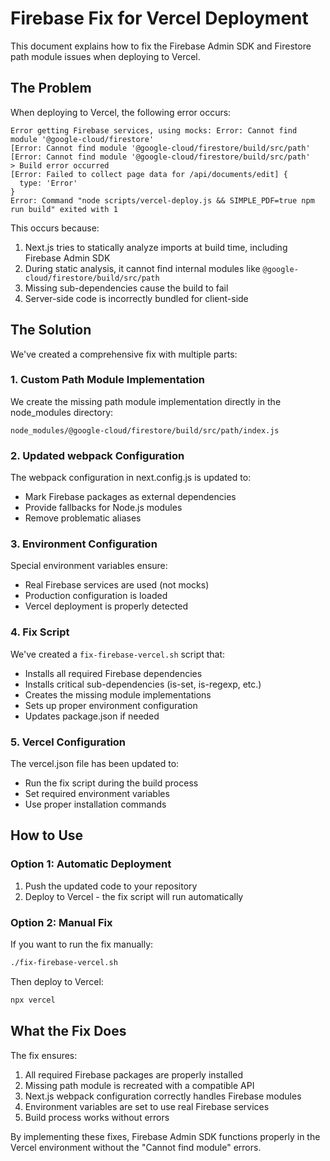 # Firebase Fix for Vercel Deployment

This document explains how to fix the Firebase Admin SDK and Firestore path module issues when deploying to Vercel.

## The Problem

When deploying to Vercel, the following error occurs:

```
Error getting Firebase services, using mocks: Error: Cannot find module '@google-cloud/firestore'
[Error: Cannot find module '@google-cloud/firestore/build/src/path'
[Error: Cannot find module '@google-cloud/firestore/build/src/path'
> Build error occurred
[Error: Failed to collect page data for /api/documents/edit] {
  type: 'Error'
}
Error: Command "node scripts/vercel-deploy.js && SIMPLE_PDF=true npm run build" exited with 1
```

This occurs because:

1. Next.js tries to statically analyze imports at build time, including Firebase Admin SDK
2. During static analysis, it cannot find internal modules like `@google-cloud/firestore/build/src/path`
3. Missing sub-dependencies cause the build to fail
4. Server-side code is incorrectly bundled for client-side

## The Solution

We've created a comprehensive fix with multiple parts:

### 1. Custom Path Module Implementation

We create the missing path module implementation directly in the node_modules directory:

```
node_modules/@google-cloud/firestore/build/src/path/index.js
```

### 2. Updated webpack Configuration

The webpack configuration in next.config.js is updated to:
- Mark Firebase packages as external dependencies
- Provide fallbacks for Node.js modules
- Remove problematic aliases

### 3. Environment Configuration

Special environment variables ensure:
- Real Firebase services are used (not mocks)
- Production configuration is loaded
- Vercel deployment is properly detected

### 4. Fix Script

We've created a `fix-firebase-vercel.sh` script that:
- Installs all required Firebase dependencies
- Installs critical sub-dependencies (is-set, is-regexp, etc.)
- Creates the missing module implementations
- Sets up proper environment configuration
- Updates package.json if needed

### 5. Vercel Configuration

The vercel.json file has been updated to:
- Run the fix script during the build process
- Set required environment variables
- Use proper installation commands

## How to Use

### Option 1: Automatic Deployment

1. Push the updated code to your repository
2. Deploy to Vercel - the fix script will run automatically

### Option 2: Manual Fix

If you want to run the fix manually:

```bash
./fix-firebase-vercel.sh
```

Then deploy to Vercel:

```bash
npx vercel
```

## What the Fix Does

The fix ensures:

1. All required Firebase packages are properly installed
2. Missing path module is recreated with a compatible API
3. Next.js webpack configuration correctly handles Firebase modules
4. Environment variables are set to use real Firebase services
5. Build process works without errors

By implementing these fixes, Firebase Admin SDK functions properly in the Vercel environment without the "Cannot find module" errors.